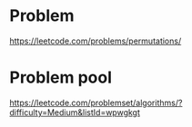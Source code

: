 # Problem
https://leetcode.com/problems/permutations/

# Problem pool
https://leetcode.com/problemset/algorithms/?difficulty=Medium&listId=wpwgkgt